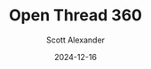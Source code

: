 ---
layout: podcast
title: "Open Thread 360"
author: Scott Alexander
description: https://www.astralcodexten.com/p/open-thread-360
date: 2024-12-16
length: 184707
duration: 46
guid: open-thread-360
---